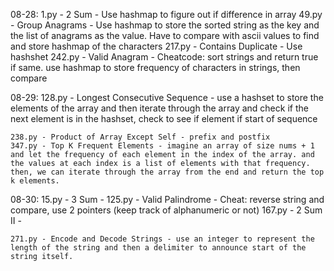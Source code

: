 08-28:
    1.py - 2 Sum - Use hashmap to figure out if difference in array 
    49.py - Group Anagrams - Use hashmap to store the sorted string as the key and the list of anagrams as the value. Have to compare with ascii values to find and store hashmap of the characters
    217.py - Contains Duplicate - Use hashshet
    242.py - Valid Anagram - Cheatcode: sort strings and return true if same. use hashmap to store frequency of characters in strings, then compare

08-29:
    128.py - Longest Consecutive Sequence - use a hashset to store the elements of the array and then iterate through the array and check if the next element is in the hashset, check to see if element if start of sequence
   
    238.py - Product of Array Except Self - prefix and postfix 
    347.py - Top K Frequent Elements - imagine an array of size nums + 1 and let the frequency of each element in the index of the array. and the values at each index is a list of elements with that frequency. then, we can iterate through the array from the end and return the top k elements.

08-30:
    15.py - 3 Sum - 
    125.py - Valid Palindrome - Cheat: reverse string and compare, use 2 pointers (keep track of alphanumeric or not)
    167.py - 2 Sum II - 
    
    271.py - Encode and Decode Strings - use an integer to represent the length of the string and then a delimiter to announce start of the string itself.